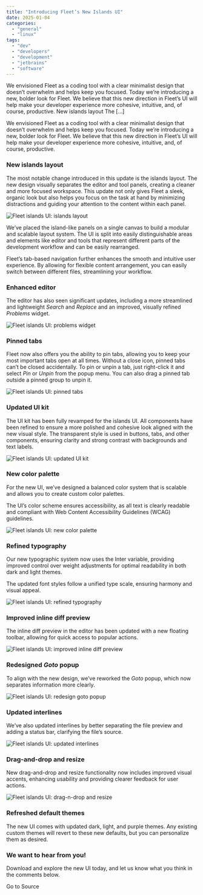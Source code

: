 ```yaml
---
title: "Introducing Fleet’s New Islands UI"
date: 2025-01-04
categories: 
  - "general"
  - "linux"
tags: 
  - "dev"
  - "developers"
  - "development"
  - "jetbrains"
  - "software"
---
```


We envisioned Fleet as a coding tool with a clear minimalist design that doesn’t overwhelm and helps keep you focused. Today we’re introducing a new, bolder look for Fleet. We believe that this new direction in Fleet’s UI will help make your developer experience more cohesive, intuitive, and, of course, productive. New islands layout The \[…\]

We envisioned Fleet as a coding tool with a clear minimalist design that doesn’t overwhelm and helps keep you focused. Today we’re introducing a new, bolder look for Fleet. We believe that this new direction in Fleet’s UI will help make your developer experience more cohesive, intuitive, and, of course, productive.

### New islands layout

The most notable change introduced in this update is the islands layout. The new design visually separates the editor and tool panels, creating a cleaner and more focused workspace. This update not only gives Fleet a sleek, organic look but also helps you focus on the task at hand by minimizing distractions and guiding your attention to the content within each panel.

![Fleet islands UI: islands layout](https://blog.jetbrains.com/wp-content/uploads/2024/12/fleet-main-window-1280px-2x.png)

We’ve placed the island-like panels on a single canvas to build a modular and scalable layout system. The UI is split into easily distinguishable areas and elements like editor and tools that represent different parts of the development workflow and can be easily rearranged.

Fleet’s tab-based navigation further enhances the smooth and intuitive user experience. By allowing for flexible content arrangement, you can easily switch between different files, streamlining your workflow.

### Enhanced editor

The editor has also seen significant updates, including a more streamlined and lightweight _Search_ and _Replace_ and an improved, visually refined _Problems_ widget.

![Fleet islands UI: problems widget](https://blog.jetbrains.com/wp-content/uploads/2024/12/Problems-widget.gif)

### Pinned tabs

Fleet now also offers you the ability to pin tabs, allowing you to keep your most important tabs open at all times. Without a close icon, pinned tabs can’t be closed accidentally. To pin or unpin a tab, just right-click it and select _Pin_ or _Unpin_ from the popup menu. You can also drag a pinned tab outside a pinned group to unpin it.

![Fleet islands UI: pinned tabs](https://blog.jetbrains.com/wp-content/uploads/2024/12/Pin.gif)

### Updated UI kit

The UI kit has been fully revamped for the islands UI. All components have been refined to ensure a more polished and cohesive look aligned with the new visual style. The transparent style is used in buttons, tabs, and other components, ensuring clarity and strong contrast with backgrounds and text labels.

![Fleet islands UI: updated UI kit](https://blog.jetbrains.com/wp-content/uploads/2024/12/UI-kit-2x.png)

### New color palette

For the new UI, we’ve designed a balanced color system that is scalable and allows you to create custom color palettes.

The UI’s color scheme ensures accessibility, as all text is clearly readable and compliant with Web Content Accessibility Guidelines (WCAG) guidelines.

![Fleet islands UI: new color palette](https://blog.jetbrains.com/wp-content/uploads/2024/12/Colors-2x.png)

### Refined typography

Our new typographic system now uses the Inter variable, providing improved control over weight adjustments for optimal readability in both dark and light themes.

The updated font styles follow a unified type scale, ensuring harmony and visual appeal.

![Fleet islands UI: refined typography](https://blog.jetbrains.com/wp-content/uploads/2024/12/Typography-2x.png)

### Improved inline diff preview

The inline diff preview in the editor has been updated with a new floating toolbar, allowing for quick access to popular actions.

![Fleet islands UI: improved inline diff preview](https://blog.jetbrains.com/wp-content/uploads/2024/12/Inline-diff-2x.png)

### Redesigned _Goto_ popup

To align with the new design, we’ve reworked the _Goto_ popup, which now separates information more clearly.

![Fleet islands UI: redesign goto popup](https://blog.jetbrains.com/wp-content/uploads/2024/12/Goto2.gif)

### Updated interlines

We’ve also updated interlines by better separating the file preview and adding a status bar, clarifying the file’s source.

![Fleet islands UI: updated interlines](https://blog.jetbrains.com/wp-content/uploads/2024/12/Interlines-2x.png)

### Drag-and-drop and resize

New drag-and-drop and resize functionality now includes improved visual accents, enhancing usability and providing clearer feedback for user actions.

![Fleet islands UI: drag-n-drop and resize](https://blog.jetbrains.com/wp-content/uploads/2024/12/Resize.gif)

### Refreshed default themes

The new UI comes with updated dark, light, and purple themes. Any existing custom themes will revert to these new defaults, but you can personalize them as desired.

### We want to hear from you!

Download and explore the new UI today, and let us know what you think in the comments below.

Go to Source
